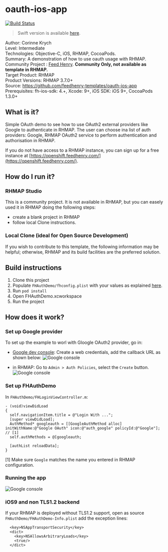 # oauth-ios-app
[![Build Status](https://travis-ci.org/feedhenry-templates/oauth-ios-app.png)](https://travis-ci.org/feedhenry-templates/oauth-ios-app)

> Swift version is available [here](https://github.com/feedhenry-templates/oauth-ios-swift).

Author: Corinne Krych   
Level: Intermediate  
Technologies: Objective-C, iOS, RHMAP, CocoaPods.  
Summary: A demonstration of how to use oauth usage with RHMAP.    
Community Project : [Feed Henry](http://feedhenry.org). **Community Only, not available as template in RHMAP.**   
Target Product: RHMAP  
Product Versions: RHMAP 3.7.0+   
Source: https://github.com/feedhenry-templates/oauth-ios-app  
Prerequisites: fh-ios-sdk: 4.+, Xcode: 9+, iOS SDK: iOS 9+, CocoaPods 1.3.0+

## What is it?

Simple OAuth demo to see how to use OAuth2 external providers like Google to authenticate in RHMAP.  The user can choose ina list of auth providers: Google, RHMAP OAuth2 service to perform authentication and authorisation in RHMAP.

If you do not have access to a RHMAP instance, you can sign up for a free instance at [https://openshift.feedhenry.com/](https://openshift.feedhenry.com/).

## How do I run it?  

### RHMAP Studio

This is a community project. It is not available in RHMAP, but you can easely used it in RHMAP doing the following steps:
- create a blank project in RHMAP
- follow local Clone instructions.

### Local Clone (ideal for Open Source Development)

If you wish to contribute to this template, the following information may be helpful; otherwise, RHMAP and its build facilities are the preferred solution.

## Build instructions

1. Clone this project
1. Populate ```FHAuthDemo/fhconfig.plist``` with your values as explained [here](http://docs.feedhenry.com/v3/dev_tools/sdks/ios.html#ios-configure).
1. Run ```pod install```
1. Open FHAuthDemo.xcworkspace
1. Run the project
 
## How does it work?

### Set up Google provider

To set up the example to worl with Gloogle OAuth2 provider, go in:

* [Google dev console](https://console.developers.google.com/):
Create a web credentials, add the callback URL as shown below:
![Google console](https://raw.githubusercontent.com/feedhenry-templates/oauth-ios-app/master/screenshots/google_oauth2_config.png)

* in RHMAP:
Go to ```Admin > Auth Policies```, select the ```Create``` button.
![Google console](https://raw.githubusercontent.com/feedhenry-templates/oauth-ios-app/master/screenshots/rhmap_oauth2_config.png)

### Set up FHAuthDemo

In ```FHAuthDemo/FHLoginViewController.m```:

```
- (void)viewDidLoad
{
  self.navigationItem.title = @"Login With ...";
  [super viewDidLoad];
  AuthMethod* googleauth = [[GoogleAuthMethod alloc] initWithName:@"Google OAuth" icon:@"auth_google" policyId:@"Google"]; // [1]
  self.authMethods = @[googleauth;
    
  [authList reloadData];
}
```

[1] Make sure ```Google``` matches the name you entered in RHMAP configuration.

### Running the app

![Google console](https://raw.githubusercontent.com/feedhenry-templates/oauth-ios-app/master/screenshots/oauth_app.png)

### iOS9 and non TLS1.2 backend

If your RHMAP is deployed without TLS1.2 support, open as source  ```FHAuthDemo/FHAuthDemo-Info.plist``` add the exception lines:

```
  <key>NSAppTransportSecurity</key>
  <dict>
    <key>NSAllowsArbitraryLoads</key>
    <true/>
  </dict>
```
